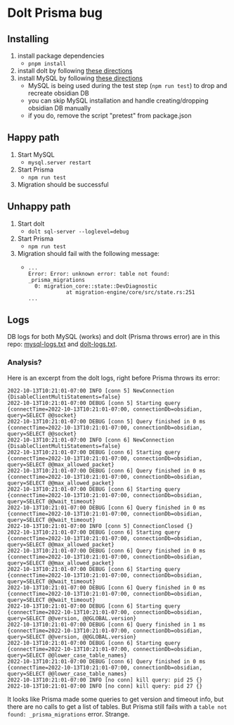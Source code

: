 # Dolt Prisma bug

## Installing

1. install package dependencies
    - `pnpm install`
2. install dolt by following [these directions](https://docs.dolthub.com/introduction/installation)
3. install MySQL by following [these directions](https://dev.mysql.com/doc/mysql-installation-excerpt/5.7/en/)
    - MySQL is being used during the test step (`npm run test`) to drop and recreate obsidian DB
    - you can skip MySQL installation and handle creating/dropping obsidian DB manually
    - if you do, remove the script "pretest" from package.json

## Happy path

1. Start MySQL
    - `mysql.server restart`
2. Start Prisma
    - `npm run test`
3. Migration should be successful

## Unhappy path

1. Start dolt
    - `dolt sql-server --loglevel=debug`
2. Start Prisma
    - `npm run test`
3. Migration should fail with the following message:
    - ```
      ...
      Error: Error: unknown error: table not found: _prisma_migrations
        0: migration_core::state::DevDiagnostic
                  at migration-engine/core/src/state.rs:251
      ...
      ```

## Logs

DB logs for both MySQL (works) and dolt (Prisma throws error) are in this repo: [mysql-logs.txt](mysql-logs.txt) and [dolt-logs.txt](dolt-logs.txt).

### Analysis?

Here is an excerpt from the dolt logs, right before Prisma throws its error:
```
2022-10-13T10:21:01-07:00 INFO [conn 5] NewConnection {DisableClientMultiStatements=false}
2022-10-13T10:21:01-07:00 DEBUG [conn 5] Starting query {connectTime=2022-10-13T10:21:01-07:00, connectionDb=obsidian, query=SELECT @@socket}
2022-10-13T10:21:01-07:00 DEBUG [conn 5] Query finished in 0 ms {connectTime=2022-10-13T10:21:01-07:00, connectionDb=obsidian, query=SELECT @@socket}
2022-10-13T10:21:01-07:00 INFO [conn 6] NewConnection {DisableClientMultiStatements=false}
2022-10-13T10:21:01-07:00 DEBUG [conn 6] Starting query {connectTime=2022-10-13T10:21:01-07:00, connectionDb=obsidian, query=SELECT @@max_allowed_packet}
2022-10-13T10:21:01-07:00 DEBUG [conn 6] Query finished in 0 ms {connectTime=2022-10-13T10:21:01-07:00, connectionDb=obsidian, query=SELECT @@max_allowed_packet}
2022-10-13T10:21:01-07:00 DEBUG [conn 6] Starting query {connectTime=2022-10-13T10:21:01-07:00, connectionDb=obsidian, query=SELECT @@wait_timeout}
2022-10-13T10:21:01-07:00 DEBUG [conn 6] Query finished in 0 ms {connectTime=2022-10-13T10:21:01-07:00, connectionDb=obsidian, query=SELECT @@wait_timeout}
2022-10-13T10:21:01-07:00 INFO [conn 5] ConnectionClosed {}
2022-10-13T10:21:01-07:00 DEBUG [conn 6] Starting query {connectTime=2022-10-13T10:21:01-07:00, connectionDb=obsidian, query=SELECT @@max_allowed_packet}
2022-10-13T10:21:01-07:00 DEBUG [conn 6] Query finished in 0 ms {connectTime=2022-10-13T10:21:01-07:00, connectionDb=obsidian, query=SELECT @@max_allowed_packet}
2022-10-13T10:21:01-07:00 DEBUG [conn 6] Starting query {connectTime=2022-10-13T10:21:01-07:00, connectionDb=obsidian, query=SELECT @@wait_timeout}
2022-10-13T10:21:01-07:00 DEBUG [conn 6] Query finished in 0 ms {connectTime=2022-10-13T10:21:01-07:00, connectionDb=obsidian, query=SELECT @@wait_timeout}
2022-10-13T10:21:01-07:00 DEBUG [conn 6] Starting query {connectTime=2022-10-13T10:21:01-07:00, connectionDb=obsidian, query=SELECT @@version, @@GLOBAL.version}
2022-10-13T10:21:01-07:00 DEBUG [conn 6] Query finished in 1 ms {connectTime=2022-10-13T10:21:01-07:00, connectionDb=obsidian, query=SELECT @@version, @@GLOBAL.version}
2022-10-13T10:21:01-07:00 DEBUG [conn 6] Starting query {connectTime=2022-10-13T10:21:01-07:00, connectionDb=obsidian, query=SELECT @@lower_case_table_names}
2022-10-13T10:21:01-07:00 DEBUG [conn 6] Query finished in 0 ms {connectTime=2022-10-13T10:21:01-07:00, connectionDb=obsidian, query=SELECT @@lower_case_table_names}
2022-10-13T10:21:01-07:00 INFO [no conn] kill query: pid 25 {}
2022-10-13T10:21:01-07:00 INFO [no conn] kill query: pid 27 {}
```

It looks like Prisma made some queries to get version and timeout info, but there are no calls to get a list of tables. But Prisma still fails with a `table not found: _prisma_migrations` error. Strange.
